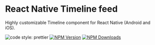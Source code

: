 <!-- @format -->

# React Native Timeline feed

Highly customizable Timeline component for React Native (Android and iOS).

![code style: prettier](https://img.shields.io/badge/code_style-prettier-ff69b4.svg?style=flat-square)
[![NPM Version](https://img.shields.io/npm/v/react-native-timeline-feed.svg?style=flat)](https://www.npmjs.com/package/react-native-timeline-feed)
[![NPM Downloads](https://img.shields.io/npm/dm/react-native-timeline-feed.svg?style=flat)](https://www.npmjs.com/package/react-native-timeline-feed)

